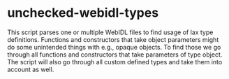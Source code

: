# unchecked-webidl-types

This script parses one or multiple WebIDL files to find usage of
lax type definitions. Functions and constructors that take object
parameters might do some unintended things with e.g., opaque objects.
To find those we go through  all functions and constructors that
take parameters of type object. The script will also go through all
custom defined types and take them into account as well.